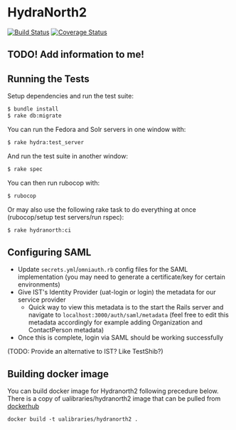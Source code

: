 # HydraNorth2

[![Build Status](https://travis-ci.org/ualbertalib/Hydranorth2.svg?branch=master)](https://travis-ci.org/ualbertalib/Hydranorth2)
[![Coverage Status](https://coveralls.io/repos/github/ualbertalib/Hydranorth2/badge.svg?branch=master)](https://coveralls.io/github/ualbertalib/Hydranorth2?branch=master)

## TODO! Add information to me!


## Running the Tests

Setup dependencies and run the test suite:

   ```sh
   $ bundle install
   $ rake db:migrate
   ```

You can run the Fedora and Solr servers in one window with:

   ```sh
   $ rake hydra:test_server
   ```

And run the test suite in another window:

   ```sh
   $ rake spec
   ```

You can then run rubocop with:

  ```sh
  $ rubocop
  ```

  Or may also use the following rake task to do everything at once (rubocop/setup test servers/run rspec):

  ```sh
  $ rake hydranorth:ci
  ```

## Configuring SAML

* Update `secrets.yml`/`omniauth.rb` config files for the SAML implementation (you may need to generate a certificate/key for certain environments)
* Give IST's Identity Provider (uat-login or login) the metadata for our service provider
  * Quick way to view this metadata is to the start the Rails server and navigate to `localhost:3000/auth/saml/metadata` (feel free to edit this metadata accordingly for example adding Organization and ContactPerson metadata)
* Once this is complete, login via SAML should be working successfully

(TODO: Provide an alternative to IST? Like TestShib?)

## Building docker image

   You can build docker image for Hydranorth2 following precedure below.
   There is a copy of ualibraries/hydranorth2 image that can be pulled
   from [dockerhub](https://hub.docker.com/r/ualibraries/hydranorth2/)

   ```shell
   docker build -t ualibraries/hydranorth2 .
   ```




